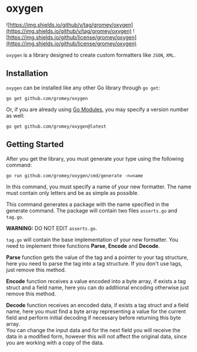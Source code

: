 # oxygen

![https://img.shields.io/github/v/tag/gromey/oxygen](https://img.shields.io/github/v/tag/gromey/oxygen)
![https://img.shields.io/github/license/gromey/oxygen](https://img.shields.io/github/license/gromey/oxygen)

`oxygen` is a library designed to create custom formatters like `JSON`, `XML`.

## Installation

`oxygen` can be installed like any other Go library through `go get`:

```console
go get github.com/gromey/oxygen
```

Or, if you are already using
[Go Modules](https://github.com/golang/go/wiki/Modules), you may specify a version number as well:

```console
go get github.com/gromey/oxygen@latest
```

## Getting Started

After you get the library, you must generate your type using the following command:

```console
go run github.com/gromey/oxygen/cmd/generate -n=name
```

In this command, you must specify a name of your new formatter. The name must contain only letters and be as simple as possible.

This command generates a package with the name specified in the generate command.
The package will contain two files `asserts.go` and `tag.go`.

**WARNING:** DO NOT EDIT `asserts.go`.

`tag.go` will contain the base implementation of your new formatter. You need to implement three functions **Parse**, **Encode** and **Decode**.

**Parse** function gets the value of the tag and a pointer to your tag structure,
here you need to parse the tag into a tag structure. If you don't use tags, just remove this method.

**Encode** function receives a value encoded into a byte array, if exists a tag struct and a field name,
here you can do additional encoding otherwise just remove this method.

**Decode** function receives an encoded data, if exists a tag struct and a field name, here you must find a byte array
representing a value for the current field and perform initial decoding if necessary before returning this byte array.  
You can change the input data and for the next field you will receive the data in a modified form,
however this will not affect the original data, since you are working with a copy of the data.

